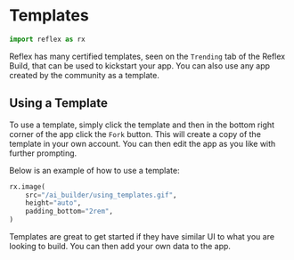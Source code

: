# Templates

```python exec
import reflex as rx
```

Reflex has many certified templates, seen on the `Trending` tab of the Reflex Build, that can be used to kickstart your app. You can also use any app created by the community as a template. 

## Using a Template

To use a template, simply click the template and then in the bottom right corner of the app click the `Fork` button. This will create a copy of the template in your own account. You can then edit the app as you like with further prompting.

Below is an example of how to use a template:

```python eval
rx.image(
    src="/ai_builder/using_templates.gif",
    height="auto",
    padding_bottom="2rem",
)
```

Templates are great to get started if they have similar UI to what you are looking to build. You can then add your own data to the app.